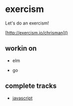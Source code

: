 # exercism

Let's do an exercism!

[http://exercism.io/chrisman]()

## workin on ##

* elm

* go

## complete tracks ##

* [javascript](/javascript)


